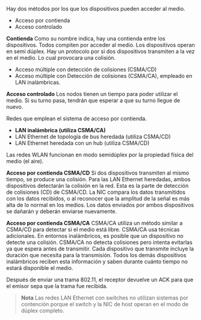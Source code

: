 
Hay dos métodos por los que los dispositivos pueden acceder al medio. 

+ Acceso por contienda
+ Acceso controlado

**Contienda**
Como su nombre indica, hay una contienda entre los dispositivos. Todos compiten por acceder al medio. Los dispositivos operan en semi dúplex. Hay un protocolo por si dos dispositivos transmiten a la vez en el medio. Lo cual provocara una colisión.

+ Acceso múltiple con detección de colisiones (CSMA/CD)
+ Acceso múltiple con Detección de colisiones (CSMA/CA), empleado en LAN inalámbricas.


**Acceso controlado**
Los nodos tienen un tiempo para poder utilizar el medio. Si su turno pasa, tendrán que esperar a que su turno llegue de nuevo.


Redes que emplean el sistema de acceso por contienda.
- **LAN inalámbrica (utiliza CSMA/CA)**
- LAN Ethernet de topología de bus heredada (utiliza CSMA/CD)
- LAN Ethernet heredada con un hub (utiliza CSMA/CD)

Las redes WLAN funcionan  en modo semidúplex por la propiedad física del medio (el aire).


**Acceso por contienda CSMA/CD**
Si dos dispositivos transmiten al mismo tiempo, se produce una colisión. 
Para las LAN Ethernet heredadas, ambos dispositivos detectarán la colisión en la red. Esta es la parte de detección de colisiones (CD) de CSMA/CD. 
La NIC compara los datos transmitidos con los datos recibidos, o al reconocer que la amplitud de la señal es más alta de lo normal en los medios. Los datos enviados por ambos dispositivos se dañarán y deberán enviarse nuevamente.

**Acceso por contienda CSMA/CA**
CSMA/CA utiliza un método similar a CSMA/CD para detectar si el medio está libre. CSMA/CA usa técnicas adicionales. 
En entornos inalámbricos, es posible que un dispositivo no detecte una colisión. CSMA/CA no detecta colisiones pero intenta evitarlas ya que espera antes de transmitir. 
Cada dispositivo que transmite incluye la duración que necesita para la transmisión. Todos los demás dispositivos inalámbricos reciben esta información y saben durante cuánto tiempo  no estará disponible el medio.

Después de enviar una trama 802.11, el receptor devuelve un ACK para que el emisor sepa que la trama fue recibida.

>**Nota**
>Las redes LAN Ethernet con switches no utilizan sistemas por contención porque el switch y la NIC de host operan en el modo de dúplex completo.